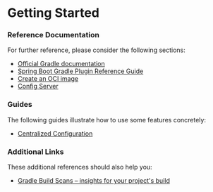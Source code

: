 # Getting Started

### Reference Documentation
For further reference, please consider the following sections:

* [Official Gradle documentation](https://docs.gradle.org)
* [Spring Boot Gradle Plugin Reference Guide](https://docs.spring.io/spring-boot/docs/2.7.2/gradle-plugin/reference/html/)
* [Create an OCI image](https://docs.spring.io/spring-boot/docs/2.7.2/gradle-plugin/reference/html/#build-image)
* [Config Server](https://docs.spring.io/spring-cloud-config/docs/current/reference/html/#_spring_cloud_config_server)

### Guides
The following guides illustrate how to use some features concretely:

* [Centralized Configuration](https://spring.io/guides/gs/centralized-configuration/)

### Additional Links
These additional references should also help you:

* [Gradle Build Scans – insights for your project's build](https://scans.gradle.com#gradle)

